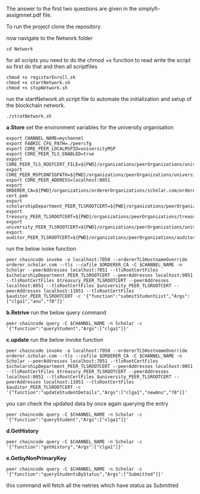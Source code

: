 The answer to the first two questions are given in the simplyfi-assigmnet.pdf file.

To run the project clone the repository

now navigate to the Network folder

```
cd Network
```

for all scripts you need to do the chmod +x function to read write the script so first do that and then all scriptfiles

```
chmod +x registerEnroll.sh
chmod +x startNetwork.sh
chmod +x stopNetwork.sh
```
run the startNetwork.sh script file to automate the initialization and setup of the blockchain network.

```
./stratNetwork.sh
```
**a.Store**
set the environment variables for the university organisation

```
export CHANNEL_NAME=mychannel
export FABRIC_CFG_PATH=./peercfg
export CORE_PEER_LOCALMSPID=universityMSP
export CORE_PEER_TLS_ENABLED=true
export CORE_PEER_TLS_ROOTCERT_FILE=${PWD}/organizations/peerOrganizations/university.scholar.com/peers/peer0.university.scholar.com/tls/ca.crt
export CORE_PEER_MSPCONFIGPATH=${PWD}/organizations/peerOrganizations/university.scholar.com/users/Admin@university.scholar.com/msp
export CORE_PEER_ADDRESS=localhost:8051
export ORDERER_CA=${PWD}/organizations/ordererOrganizations/scholar.com/orderers/orderer.scholar.com/msp/tlscacerts/tlsca.scholar.com-cert.pem
export scholarshipDepartment_PEER_TLSROOTCERT=${PWD}/organizations/peerOrganizations/scholarshipDepartment.scholar.com/peers/peer0.scholarshipDepartment.scholar.com/tls/ca.crt
export treasury_PEER_TLSROOTCERT=${PWD}/organizations/peerOrganizations/treasury.scholar.com/peers/peer0.treasury.scholar.com/tls/ca.crt
export university_PEER_TLSROOTCERT=${PWD}/organizations/peerOrganizations/university.scholar.com/peers/peer0.university.scholar.com/tls/ca.crt
export auditor_PEER_TLSROOTCERT=${PWD}/organizations/peerOrganizations/auditor.scholar.com/peers/peer0.auditor.scholar.com/tls/ca.crt
```

run the below ivoke function

```
peer chaincode invoke -o localhost:7050 --ordererTLSHostnameOverride orderer.scholar.com --tls --cafile $ORDERER_CA -C $CHANNEL_NAME -n Scholar --peerAddresses localhost:7051 --tlsRootCertFiles $scholarshipDepartment_PEER_TLSROOTCERT --peerAddresses localhost:9051 --tlsRootCertFiles $treasury_PEER_TLSROOTCERT --peerAddresses localhost:8051 --tlsRootCertFiles $university_PEER_TLSROOTCERT --peerAddresses localhost:11051 --tlsRootCertFiles $auditor_PEER_TLSROOTCERT -c '{"function":"submitStudentList","Args":["clga1","anu","78"]}'
```
**b.Retrive**
run the below query command

```
peer chaincode query -C $CHANNEL_NAME -n Scholar -c '{"function":"queryStudent","Args":["clga1"]}'
```

**c.update**
run the below invoke function

```
peer chaincode invoke -o localhost:7050 --ordererTLSHostnameOverride orderer.scholar.com --tls --cafile $ORDERER_CA -C $CHANNEL_NAME -n Scholar --peerAddresses localhost:7051 --tlsRootCertFiles $scholarshipDepartment_PEER_TLSROOTCERT --peerAddresses localhost:9051 --tlsRootCertFiles $treasury_PEER_TLSROOTCERT --peerAddresses localhost:8051 --tlsRootCertFiles $university_PEER_TLSROOTCERT --peerAddresses localhost:11051 --tlsRootCertFiles $auditor_PEER_TLSROOTCERT -c '{"function":"updateStudentDetails","Args":["clga1","newAnu","78"]}'
```

you can check the updated data by once again querying the entry

```
peer chaincode query -C $CHANNEL_NAME -n Scholar -c '{"function":"queryStudent","Args":["clga1"]}'
```

**d.GetHistory**

```
peer chaincode query -C $CHANNEL_NAME -n Scholar -c '{"function":"getHistory","Args":["clga1"]}'
```
**e.GetbyNonPrimaryKey**
```
peer chaincode query -C $CHANNEL_NAME -n Scholar -c '{"function":"queryStudentsByStatus","Args":["Submitted"]}'
```
this command will fetch all the netries which have status as Submitted



